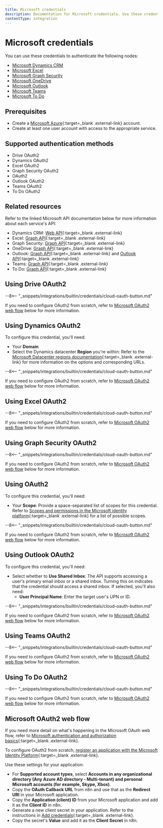 ```yaml
---
title: Microsoft credentials
description: Documentation for Microsoft credentials. Use these credentials to authenticate Microsoft in n8n, a workflow automation platform.
contentType: integration
---
```


# Microsoft credentials

You can use these credentials to authenticate the following nodes:

- [Microsoft Dynamics CRM](/integrations/builtin/app-nodes/n8n-nodes-base.microsoftdynamicscrm/)
- [Microsoft Excel](/integrations/builtin/app-nodes/n8n-nodes-base.microsoftexcel/)
- [Microsoft Graph Security](/integrations/builtin/app-nodes/n8n-nodes-base.microsoftgraphsecurity/)
- [Microsoft OneDrive](/integrations/builtin/app-nodes/n8n-nodes-base.microsoftonedrive/)
- [Microsoft Outlook](/integrations/builtin/app-nodes/n8n-nodes-base.microsoftoutlook/)
- [Microsoft Teams](/integrations/builtin/app-nodes/n8n-nodes-base.microsoftteams/)
- [Microsoft To Do](/integrations/builtin/app-nodes/n8n-nodes-base.microsofttodo/)


## Prerequisites

- Create a [Microsoft Azure](https://azure.microsoft.com/){:target=_blank .external-link} account.
- Create at least one user account with access to the appropriate service.

## Supported authentication methods

- Drive OAuth2
- Dynamics OAuth2
- Excel OAuth2
- Graph Security OAuth2
- OAuth2
- Outlook OAuth2
- Teams OAuth2
- To Do OAuth2

## Related resources

Refer to the linked Microsoft API documentation below for more information about each service's API:

- Dynamics CRM: [Web API](https://learn.microsoft.com/en-us/power-apps/developer/data-platform/webapi/overview){:target=_blank .external-link}
- Excel: [Graph API](https://learn.microsoft.com/en-us/graph/api/resources/excel){:target=_blank .external-link}
- Graph Security: [Graph API](https://learn.microsoft.com/en-us/graph/api/overview){:target=_blank .external-link}
- OneDrive: [Graph API](https://learn.microsoft.com/en-us/onedrive/developer/rest-api/){:target=_blank .external-link}
- Outlook: [Graph API](https://learn.microsoft.com/en-us/graph/api/resources/mail-api-overview){:target=_blank .external-link} and [Outlook API](https://learn.microsoft.com/en-us/outlook/rest/reference){:target=_blank .external-link}
- Teams: [Graph API](https://learn.microsoft.com/en-us/graph/api/resources/teams-api-overview){:target=_blank .external-link}
- To Do: [Graph API](https://learn.microsoft.com/en-us/graph/todo-concept-overview){:target=_blank .external-link}

## Using Drive OAuth2

--8<-- "_snippets/integrations/builtin/credentials/cloud-oauth-button.md"

If you need to configure OAuth2 from scratch, refer to [Microsoft OAuth2 web flow](#microsoft-oauth2-web-flow) below for more information.

## Using Dynamics OAuth2

To configure this credential, you'll need:

- Your **Domain**
- Select the Dynamics datacenter **Region** you're within: Refer to the [Microsoft Datacenter regions documentation](https://learn.microsoft.com/en-us/power-platform/admin/new-datacenter-regions){:target=_blank .external-link} for more information on the options and corresponding URLs.

--8<-- "_snippets/integrations/builtin/credentials/cloud-oauth-button.md"

If you need to configure OAuth2 from scratch, refer to [Microsoft OAuth2 web flow](#microsoft-oauth2-web-flow) below for more information.

## Using Excel OAuth2

--8<-- "_snippets/integrations/builtin/credentials/cloud-oauth-button.md"

If you need to configure OAuth2 from scratch, refer to [Microsoft OAuth2 web flow](#microsoft-oauth2-web-flow) below for more information.

## Using Graph Security OAuth2

--8<-- "_snippets/integrations/builtin/credentials/cloud-oauth-button.md"

If you need to configure OAuth2 from scratch, refer to [Microsoft OAuth2 web flow](#microsoft-oauth2-web-flow) below for more information.

## Using OAuth2

To configure this credential, you'll need:

- Your **Scope**: Provide a space-separated list of scopes for this credential. Refer to [Scopes and permissions in the Microsoft identity platform](https://learn.microsoft.com/en-us/entra/identity-platform/scopes-oidc){:target=_blank .external-link} for a list of possible scopes.

--8<-- "_snippets/integrations/builtin/credentials/cloud-oauth-button.md"

If you need to configure OAuth2 from scratch, refer to [Microsoft OAuth2 web flow](#microsoft-oauth2-web-flow) below for more information.

## Using Outlook OAuth2

To configure this credential, you'll need:

- Select whether to **Use Shared Inbox**: The API supports accessing a user's primary email inbox or a shared inbox. Turning this on indicates that the credential should access a shared inbox. If selected, you'll also need:
    - **User Principal Name**: Enter the target user's UPN or ID.

--8<-- "_snippets/integrations/builtin/credentials/cloud-oauth-button.md"

If you need to configure OAuth2 from scratch, refer to [Microsoft OAuth2 web flow](#microsoft-oauth2-web-flow) below for more information.

## Using Teams OAuth2

--8<-- "_snippets/integrations/builtin/credentials/cloud-oauth-button.md"

If you need to configure OAuth2 from scratch, refer to [Microsoft OAuth2 web flow](#microsoft-oauth2-web-flow) below for more information.

## Using To Do OAuth2

--8<-- "_snippets/integrations/builtin/credentials/cloud-oauth-button.md"

If you need to configure OAuth2 from scratch, refer to [Microsoft OAuth2 web flow](#microsoft-oauth2-web-flow) below for more information.

## Microsoft OAuth2 web flow

If you need more detail on what's happening in the Microsoft OAuth web flow, refer to [Microsoft authentication and authorization basics](https://learn.microsoft.com/en-us/graph/auth/auth-concepts){:target=_blank .external-link}.

To configure OAuth2 from scratch, [register an application with the Microsoft Identity Platform](https://learn.microsoft.com/en-us/graph/auth-register-app-v2){:target=_blank .external-link}.

Use these settings for your application:

- For **Supported account types**, select **Accounts in any organizational directory (Any Azure AD directory - Multi-tenant) and personal Microsoft accounts (for example, Skype, Xbox)**.
- Copy the **OAuth Callback URL** from n8n and use that as the **Redirect URI** in your Microsoft application.
- Copy the **Application (client) ID** from your Microsoft application and add it as the **Client ID** in n8n.
- Generate a new client secret in your application. Refer to the instructions in [Add credentials](https://learn.microsoft.com/en-us/graph/auth-register-app-v2#add-credentials){:target=_blank .external-link}.
- Copy the secret's **Value** and add it as the **Client Secret** in n8n.


